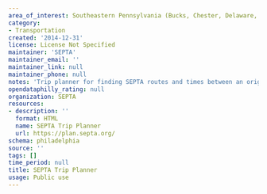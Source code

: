```yaml
---
area_of_interest: Southeastern Pennsylvania (Bucks, Chester, Delaware, Montgomery, Philadelphia counties)
category:
- Transportation
created: '2014-12-31'
license: License Not Specified
maintainer: 'SEPTA'
maintainer_email: ''
maintainer_link: null
maintainer_phone: null
notes: 'Trip planner for finding SEPTA routes and times between an origin and destination.' 
opendataphilly_rating: null
organization: SEPTA
resources:
- description: ''
  format: HTML
  name: SEPTA Trip Planner
  url: https://plan.septa.org/
schema: philadelphia
source: ''
tags: []
time_period: null
title: SEPTA Trip Planner
usage: Public use
---
```

